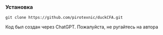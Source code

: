 ### **Установка**

```
git clone https://github.com/pirotexnic/duckCFA.git
```

Код был создан через ChatGPT. Пожалуйста, не ругайтесь на автора